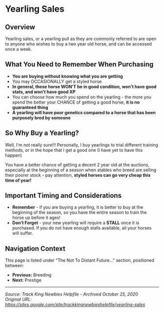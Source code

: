 # Yearling Sales

## Overview

Yearling sales, or a yearling pull as they are commonly referred to are open to anyone who wishes to buy a two year old horse, and can be accessed once a week.

## What You Need to Remember When Purchasing

- **You are buying without knowing what you are getting**
- You may OCCASIONALLY get a styled horse
- **In general, these horse WON'T be in good condition, won't have good stats, and won't have good XP**
- You can choose how much you spend on the yearling - the more you spend the better your CHANCE of getting a good horse, **it is no guaranteed thing**
- **A yearling will have poor genetics compared to a horse that has been purposely bred by someone**

## So Why Buy a Yearling?

Well, I'm not really sure!!! Personally, I buy yearlings to trial different training methods, or in the hope that I get a good one (I have yet to have this happen)

You have a better chance of getting a decent 2 year old at the auctions, especially at the beginning of a season when stables who breed are selling their poorer stock - pay attention, **styled horses can go very cheap this time of year!**

## Important Timing and Considerations

- **Remember** - if you are buying a yearling, it is better to buy at the beginning of the season, so you have the entire season to train the horse up before it ages!
- **Don't Forget** - your new yearling will require a **STALL** once it is purchased. If you do not have enough stalls available, all your horses will suffer.

## Navigation Context
This page is listed under "The Not To Distant Future..." section, positioned between:
- **Previous:** Breeding
- **Next:** Prestige

---
*Source: Track King Newbies Helpfile - Archived October 25, 2020*  
*Original URL: https://sites.google.com/site/trackkingnewbieshelpfile/yearling-sales*
